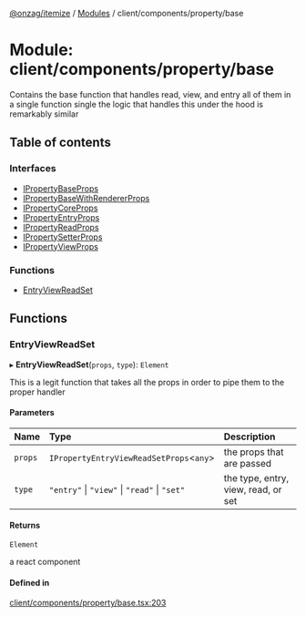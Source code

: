 [@onzag/itemize](../README.md) / [Modules](../modules.md) / client/components/property/base

# Module: client/components/property/base

Contains the base function that handles read, view, and entry all of them
in a single function single the logic that handles this under the hood is remarkably similar

## Table of contents

### Interfaces

- [IPropertyBaseProps](../interfaces/client_components_property_base.IPropertyBaseProps.md)
- [IPropertyBaseWithRendererProps](../interfaces/client_components_property_base.IPropertyBaseWithRendererProps.md)
- [IPropertyCoreProps](../interfaces/client_components_property_base.IPropertyCoreProps.md)
- [IPropertyEntryProps](../interfaces/client_components_property_base.IPropertyEntryProps.md)
- [IPropertyReadProps](../interfaces/client_components_property_base.IPropertyReadProps.md)
- [IPropertySetterProps](../interfaces/client_components_property_base.IPropertySetterProps.md)
- [IPropertyViewProps](../interfaces/client_components_property_base.IPropertyViewProps.md)

### Functions

- [EntryViewReadSet](client_components_property_base.md#entryviewreadset)

## Functions

### EntryViewReadSet

▸ **EntryViewReadSet**(`props`, `type`): `Element`

This is a legit function that takes all the props in order to pipe them
to the proper handler

#### Parameters

| Name | Type | Description |
| :------ | :------ | :------ |
| `props` | `IPropertyEntryViewReadSetProps`<`any`\> | the props that are passed |
| `type` | ``"entry"`` \| ``"view"`` \| ``"read"`` \| ``"set"`` | the type, entry, view, read, or set |

#### Returns

`Element`

a react component

#### Defined in

[client/components/property/base.tsx:203](https://github.com/onzag/itemize/blob/5c2808d3/client/components/property/base.tsx#L203)
